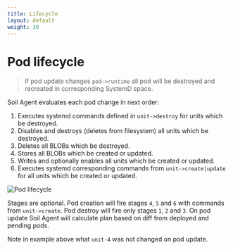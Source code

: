 ```yaml
---
title: Lifecycle
layout: default
weight: 30
---
```


# Pod lifecycle

> If pod update changes `pod->runtime` all pod will be destroyed and recreated in corresponding SystemD space.

Soil Agent evaluates each pod change in next order:

1. Executes systemd commands defined in `unit->destroy` for units which be destroyed.
2. Disables and destroys (deletes from filesystem) all units which be destroyed.
3. Deletes all BLOBs which be destroyed.
4. Stores all BLOBs which be created or updated.
5. Writes and optionally enables all units which be created or updated.
6. Executes systemd corresponding commands from `unit->create|update` for all units which be created or updated. 

![Pod lifecycle]({{site.baseurl}}/assets/images/pod-evaluation.svg)

Stages are optional. Pod creation will fire stages `4`, `5` and `6` with commands from `unit->create`. Pod destroy will fire only stages `1`, `2` and `3`. On pod update Soil Agent will calculate plan based on diff from deployed and pending pods.

Note in example above what `unit-4` was not changed on pod update.